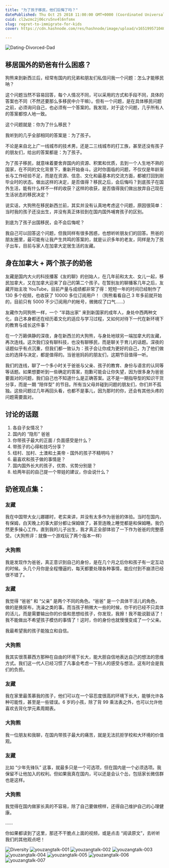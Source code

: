 ```yaml
---
title: "为了孩子移民，他们后悔了吗？"
datePublished: Thu Oct 25 2018 11:00:00 GMT+0000 (Coordinated Universal Time)
cuid: cl2wzmc2j06cru5nv4l6nfsmx
slug: regret-to-immigrate-for-kids
cover: https://cdn.hashnode.com/res/hashnode/image/upload/v1651995710403/JtJsJZquL.jpg

---
```


![Dating-Divorced-Dad](https://i.imgur.com/CZJH7Lc.jpg)

## 移居国外的奶爸有什么困惑？

狗熊来到新西兰后，经常有国内的兄弟和朋友们私信问我一个问题：怎么才能移民呐？

这个问题当然不容易回答，每个人情况不同，可以采用的方式和手段不同，具体的答案也不同（不然还要那么多移民中介干嘛）。但有一个问题，是在具体移民问题之前，必须询问自己，也必须有一个答案的。我发现，对于这个问题，几乎所有人的答案都惊人地一致。

这个问题就是：你为了什么移民？

我听到的几乎全部相同的答案是：为了孩子。

不论是来自北上广一线城市的技术男，还是二三线城市的打工族，甚至还没有孩子的朋友们，给出的答案都是：为了孩子。

为了孩子移民，就意味着要舍弃国内的资源、积累和优质，去到一个人生地不熟的国家，在不同的文化背景下，重新开始奋斗。这时你面临的问题，不仅仅是年龄渐长与工作经验不足，而是在资源、信息、文化和最基本的交流方面，都被打回到刚毕业时的状态。做出这样的决定，是否值得？移民之后，会后悔吗？到底孩子在国外生活，能有什么样不一样的收获？这样的收获，是否值得我们做出放弃自己现在生活状态的移民决定？

说实话，大狗熊在移民新西兰前，其实并没有认真地考虑这个问题，原因很简单：当时我的孩子还没出生，并没有真正体验到在国内国外哺育孩子的区别。

到底为了孩子出国移民，会不会后悔呢？

我自己可以回答这个问题，但我同样有很多困惑，也想听听朋友们的回答。熊爸的朋友圈里，最可能有让我产生共鸣的答案的，就是认识多年的老友，同样是为了孩子出车，目前与家人在加拿大定居生活的友藏。

## 身在加拿大 + 两个孩子的奶爸

友藏是国内大火的科技播客《友的聊》的创始人，在几年前和太太、女儿一起，移民加拿大，又在加拿大迎来了自己的第二个孩子。在暂别友的聊播客几年之后，友藏开始主攻 YouTube，目前产量与成绩都非常了得：短短一年的时间已经制作了 130 多个视频，也收获了 10000 多位订阅用户！（狗熊看看自己 3 年多前就开始的，目前只有 5000 不少订阅用户的帐号，微微叹了口气……）

友藏作为同狗熊一样，一个 “半路出家” 来到新国家的成年人，身处中西两种文化，自己本身都还在经历着文化的适应与学习过程，又如何对待下一代在新环境下的教育与成长这件事？


在一个万籁俱静的深夜，身在新西兰的大狗熊，与身处地球另一端加拿大的友藏，再次连线。这次我们没有聊科技，也没有聊移民，而是聊关于育儿的话题。深夜的话题似乎有点沉重，但我们都一致认为：孩子会让你成为更好的自己，为了他们做出的选择与决定，都是值得的。当爸爸妈妈的朋友们，这期节目值得一听。

我们的连线，聊了一个多小时关于爸爸与父亲、孩子的教育、身份与语言的认同等等话题。如果想要听到一些确定的答案，抱歉可能会让你失望，因为很多身为爸爸要面对的问题，我们自己也不知道什么是正确答案。这不是一期指导型的知识干货分享，而是一期 “陪伴型” 的节目。所有当父母并碰到问题的朋友们，你们并不孤独。这些问题过几年再回头看，也都不是事儿，因为那时的你，还会有其他头疼的问题需要面对。

## 讨论的话题

1. 各自子女情况？
2. 国内的 “隐形” 爸爸
3. 你带孩子最大的正面 / 负面感受是什么？
4. 带孩子的心得和技巧分享？
5. 纽村、加村、土澳和土美帝 - 国外的孩子不精明吗？
6. 最喜欢和孩子做的事情是？
7. 国内国外长大的孩子，优势、劣势分别是？
8. 给两年前的自己提一个带娃的建议，你会说什么？

## 奶爸观点集：

### 友藏

我在中国带大女儿娜娜时，老实来讲，并没有太多作为爸爸的体验。当时在国内，有保姆，白天晚上的事大部分都让保姆做了，甚至连晚上睡觉都是和保姆睡。我仍然更多操心工作。直到我的儿子出生，我才真正全部体验了一下作为爸爸的完整感受。（大狗熊评：就像一个游戏玩了两个版本一样）

### 大狗熊

我是发现作为爸爸，真正意识到自己的身份，是在几个月之后你和孩子有一定互动的时候。头几个月你是全程懵逼的，每天都要处理各种事情，能应付到不崩溃已经很不错了。

### 友藏

我觉得 “爸爸” 和 “父亲” 是两个不同的角色。“爸爸” 是一个具体干活儿的角色，做的是换尿布，洗澡之类的事。而当孩子稍微大一些的时候，你干的已经不只具体的活儿，而是需要输出你的价值和思想给孩子，你发现，我擦！我不能说脏话了！我不能做出不希望孩子模仿的事情了！这时，你的身份也就慢慢变成了一个父亲。

我最希望我的孩子能独立和自信。

### 大狗熊

我其实很羡慕西方那种在自由的环境下长大，能大胆自信地表达自己的想法的思维方式。我们这一代人已经习惯了凡事会考虑一下别人的感受与想法，这有时会是我们的负担。

### 友藏

我在家里最羡慕我的孩子，他们可以在一个容忍度很高的环境下长大，能够允许各种可能性，甚至是一些错误。6 岁的小孩，除了背 99 乘法表之外，也可以允许他喜欢去背化学元素周期表。

### 大狗熊

我一位朋友和我聊，在国内带孩子最大的痛苦，就是无法抗拒学校和大环境的价值观。

### 友藏

比如 “少年先锋队” 这事，就最多只是一个可选项，但在国内是一个必须选项。我保留不让他加入的权利。但如果我真在国内，可以还是会认个怂，包括家长微信群也是这样。

### 大狗熊

我觉得在国内做家长真的不容易，除了自己要做榜样，还得自己维护自己的心理健康。

……

你如果都读到了这里，那还不干脆点上面的视频，或是点击 “阅读原文”，去听听我们的其他观点吧！

![Diversity](https://i.imgur.com/ofajLLx.jpg)
![youzangtalk-001](https://i.imgur.com/SpxSKnT.jpg)
![youzangtalk-002](https://i.imgur.com/njuJlnG.jpg)
![youzangtalk-003](https://i.imgur.com/tujtNXp.jpg)
![youzangtalk-004](https://i.imgur.com/Km8oOm8.jpg)
![youzangtalk-005](https://i.imgur.com/FZLe8yt.jpg)
![youzangtalk-006](https://i.imgur.com/3GdtioP.jpg)
![youzangtalk-007](https://i.imgur.com/XtWeMVT.jpg)


